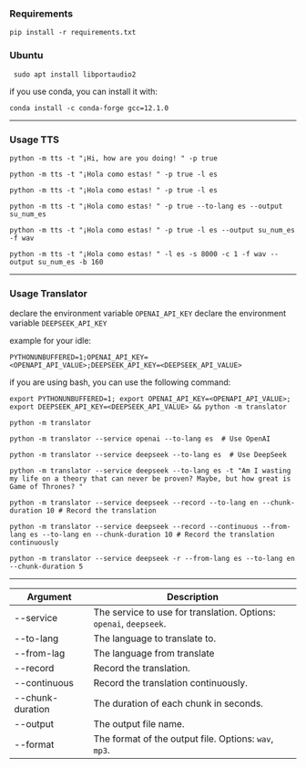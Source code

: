 
### Requirements

```shell
pip install -r requirements.txt
```

### Ubuntu

```shell
 sudo apt install libportaudio2
```

if you use conda, you can install it with:

```shell
conda install -c conda-forge gcc=12.1.0
```

---

### Usage TTS

```shell
python -m tts -t "¡Hi, how are you doing! " -p true
```

```shell
python -m tts -t "¡Hola como estas! " -p true -l es
```

```shell
python -m tts -t "¡Hola como estas! " -p true -l es
```

```shell
python -m tts -t "¡Hola como estas! " -p true --to-lang es --output su_num_es
```

```shell
python -m tts -t "¡Hola como estas! " -p true -l es --output su_num_es -f wav
```

```shell
python -m tts -t "¡Hola como estas! " -l es -s 8000 -c 1 -f wav --output su_num_es -b 160
```

---

### Usage Translator

declare the environment variable `OPENAI_API_KEY`
declare the environment variable `DEEPSEEK_API_KEY`

example for your idle:

```
PYTHONUNBUFFERED=1;OPENAI_API_KEY=<OPENAPI_API_VALUE>;DEEPSEEK_API_KEY=<DEEPSEEK_API_VALUE>
```

if you are using bash, you can use the following command:

```shell
export PYTHONUNBUFFERED=1; export OPENAI_API_KEY=<OPENAPI_API_VALUE>; export DEEPSEEK_API_KEY=<DEEPSEEK_API_VALUE> && python -m translator
```

```shell
python -m translator
```

```shell
python -m translator --service openai --to-lang es  # Use OpenAI
```

```shell
python -m translator --service deepseek --to-lang es  # Use DeepSeek
```

```shell
python -m translator --service deepseek --to-lang es -t "Am I wasting my life on a theory that can never be proven? Maybe, but how great is Game of Thrones? "
```
```shell
python -m translator --service deepseek --record --to-lang en --chunk-duration 10 # Record the translation
```

```shell
python -m translator --service deepseek --record --continuous --from-lang es --to-lang en --chunk-duration 10 # Record the translation continuously
```

```shell
python -m translator --service deepseek -r --from-lang es --to-lang en --chunk-duration 5
```

---

| Argument         | Description                                                        |
|------------------|--------------------------------------------------------------------|
| --service        | The service to use for translation. Options: `openai`, `deepseek`. |
| --to-lang        | The language to translate to.                                      |
 | --from-lag       | The language from translate                                        |
| --record         | Record the translation.                                            |
| --continuous     | Record the translation continuously.                               |
| --chunk-duration | The duration of each chunk in seconds.                             |
| --output         | The output file name.                                              |
| --format         | The format of the output file. Options: `wav`, `mp3`.              |

